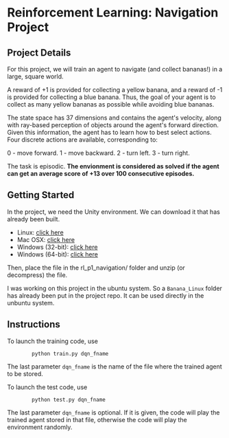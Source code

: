 # Reinforcement Learning: Navigation Project

## Project Details
For this project, we will train an agent to navigate (and collect bananas!) in a large, square world.

A reward of +1 is provided for collecting a yellow banana, and a reward of -1 is provided for collecting a blue banana. Thus, the goal of your agent is to collect as many yellow bananas as possible while avoiding blue bananas.

The state space has 37 dimensions and contains the agent's velocity, along with ray-based perception of objects around the agent's forward direction. Given this information, the agent has to learn how to best select actions. Four discrete actions are available, corresponding to:

0 - move forward.
1 - move backward.
2 - turn left.
3 - turn right.

The task is episodic. **The envionment is considered as solved if the agent can get an average score of +13 over 100 consecutive episodes.**


## Getting Started
In the project, we need the Unity environment. We can download it that has already been built.

* Linux: [click here](https://s3-us-west-1.amazonaws.com/udacity-drlnd/P1/Banana/Banana_Linux.zip)
* Mac OSX: [click here](https://s3-us-west-1.amazonaws.com/udacity-drlnd/P1/Banana/Banana.app.zip)
* Windows (32-bit): [click here](https://s3-us-west-1.amazonaws.com/udacity-drlnd/P1/Banana/Banana_Windows_x86.zip)
* Windows (64-bit): [click here](https://s3-us-west-1.amazonaws.com/udacity-drlnd/P1/Banana/Banana_Windows_x86_64.zip)

Then, place the file in the rl_p1_navigation/ folder and unzip (or decompress) the file.

I was working on this project in the ubuntu system. So a `Banana_Linux` folder has already been put in the project repo. It can be used directly in the unbuntu system.

## Instructions
To launch the training code, use 

            python train.py dqn_fname
    
The last parameter `dqn_fname` is the name of the file where the trained agent to be stored.

To launch the test code, use

            python test.py dqn_fname

The last parameter `dqn_fname` is optional. If it is given, the code will play the trained agent stored in that file, otherwise the code will play the environment randomly.
